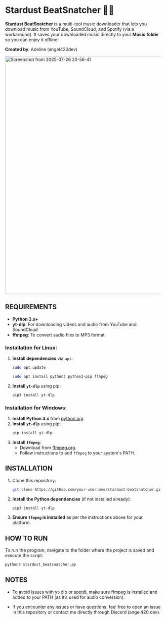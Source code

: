 # Stardust BeatSnatcher 🎵🌌

**Stardust BeatSnatcher** is a multi-tool music downloader that lets you download music from YouTube, SoundCloud, and Spotify (via a workaround). It saves your downloaded music directly to your **Music folder** so you can enjoy it offline!

**Created by**: Adeline (angel420dev)

<img width="1366" height="768" alt="Screenshot from 2025-07-26 23-56-41" src="https://github.com/user-attachments/assets/60c50de7-07e9-43ad-9fe3-2269531018b8" />

## REQUIREMENTS

- **Python 3.x+**
- **yt-dlp**: For downloading videos and audio from YouTube and SoundCloud
- **ffmpeg**: To convert audio files to MP3 format

### Installation for **Linux**:
1. **Install dependencies** via `apt`:
    ```bash
    sudo apt update

    sudo apt install python3 python3-pip ffmpeg
    ```
2. **Install `yt-dlp`** using pip:
    ```bash
    pip3 install yt-dlp
    ```

### Installation for **Windows**:
1. **Install Python 3.x** from [python.org](https://www.python.org/downloads/).
2. **Install `yt-dlp`** using pip:
    ```bash
    pip install yt-dlp
    ```
3. **Install `ffmpeg`**:
    - Download from [ffmpeg.org](https://ffmpeg.org/download.html).
    - Follow instructions to add `ffmpeg` to your system's PATH.

## INSTALLATION

1. Clone this repository:

    ```bash
    git clone https://github.com/your-username/stardust-beatsnatcher.git
    ```

2. **Install the Python dependencies** (if not installed already):

    ```bash
    pip3 install yt-dlp
    ```

3. **Ensure `ffmpeg` is installed** as per the instructions above for your platform.

## HOW TO RUN

To run the program, navigate to the folder where the project is saved and execute the script:

```bash
python3 stardust_beatsnatcher.py
```

## NOTES

- To avoid issues with yt-dlp or spotdl, make sure ffmpeg is installed and added to your PATH (as it’s used for audio conversion).

- If you encounter any issues or have questions, feel free to open an issue in this repository or contact me directly through Discord (angel420.dev).

